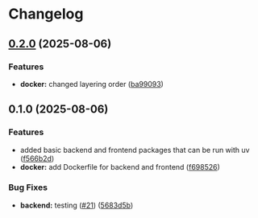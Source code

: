 # Changelog

## [0.2.0](https://github.com/kuba-b-labs/CD-playground/compare/frontend-v0.1.0...frontend-v0.2.0) (2025-08-06)


### Features

* **docker:** changed layering order ([ba99093](https://github.com/kuba-b-labs/CD-playground/commit/ba990933e75b08460483992f06df5bcc9713d533))

## 0.1.0 (2025-08-06)


### Features

* added basic backend and frontend packages that can be run with uv ([f566b2d](https://github.com/kuba-b-labs/CD-playground/commit/f566b2d10f363729c7f28ab11047119032941793))
* **docker:** add Dockerfile for backend and frontend ([f698526](https://github.com/kuba-b-labs/CD-playground/commit/f69852633183ec48f8a6c38bf6b9aafe09f6f1f0))


### Bug Fixes

* **backend:** testing ([#21](https://github.com/kuba-b-labs/CD-playground/issues/21)) ([5683d5b](https://github.com/kuba-b-labs/CD-playground/commit/5683d5b1a7661a86fa2e197c9659c231d330b854))
